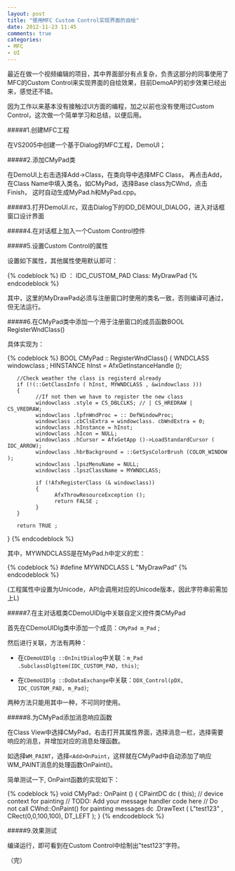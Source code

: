 ```yaml
---
layout: post
title: "使用MFC Custom Control实现界面的自绘"
date: 2012-11-23 11:45
comments: true
categories: 
- MFC
- UI
---
```


最近在做一个视频编辑的项目，其中界面部分有点复杂，负责这部分的同事使用了MFC的Custom Control来实现界面的自绘效果，目前DemoAP的初步效果已经出来，感觉还不错。

因为工作以来基本没有接触过UI方面的编程，加之以前也没有使用过Custom Control，这次做一个简单学习和总结，以便后用。

<!--more-->

#####1.创建MFC工程

在VS2005中创建一个基于Dialog的MFC工程，DemoUI；

#####2.添加CMyPad类

在DemoUI上右击选择Add->Class，在类向导中选择MFC Class，
再点击Add，在Class Name中填入类名，如CMyPad，选择Base class为CWnd，点击Finish，
这时自动生成MyPad.h和MyPad.cpp。

#####3.打开DemoUI.rc，双击Dialog下的IDD_DEMOUI_DIALOG，进入对话框窗口设计界面

#####4.在对话框上加入一个Custom Control控件

#####5.设置Custom Control的属性

设置如下属性，其他属性使用默认即可：

{% codeblock %} 
ID ： IDC_CUSTOM_PAD
Class: MyDrawPad
{% endcodeblock %}

其中，这里的MyDrawPad必须与注册窗口时使用的类名一致，否则编译可通过，但无法运行。

#####6.在CMyPad类中添加一个用于注册窗口的成员函数BOOL RegisterWndClass()

具体实现为：

{% codeblock %}
BOOL CMyPad :: RegisterWndClass()
{
       WNDCLASS windowclass ;
       HINSTANCE hInst = AfxGetInstanceHandle ();

       //Check weather the class is registerd already
       if (!(::GetClassInfo ( hInst, MYWNDCLASS , &windowclass )))
       {
             //If not then we have to register the new class
             windowclass .style = CS_DBLCLKS; // | CS_HREDRAW | CS_VREDRAW;
             windowclass .lpfnWndProc = :: DefWindowProc;
             windowclass .cbClsExtra = windowclass. cbWndExtra = 0;
             windowclass .hInstance = hInst;
             windowclass .hIcon = NULL;
             windowclass .hCursor = AfxGetApp ()->LoadStandardCursor ( IDC_ARROW);
             windowclass .hbrBackground = ::GetSysColorBrush (COLOR_WINDOW );
             windowclass .lpszMenuName = NULL;
             windowclass .lpszClassName = MYWNDCLASS;

             if (!AfxRegisterClass (& windowclass))
             {
                   AfxThrowResourceException ();
                   return FALSE ;
             }
       }

       return TRUE ;
}
{% endcodeblock %}

其中，MYWNDCLASS是在MyPad.h中定义的宏：

{% codeblock %}
#define MYWNDCLASS  L "MyDrawPad"
{% endcodeblock %}

(工程属性中设置为Unicode，API会调用对应的Unicode版本，因此字符串前需加上L)


#####7.在主对话框类CDemoUIDlg中关联自定义控件类CMyPad

首先在CDemoUIDlg类中添加一个成员：```CMyPad m_Pad``` ;

然后进行关联，方法有两种：

- 在```CDemoUIDlg ::OnInitDialog```中关联：```m_Pad .SubclassDlgItem(IDC_CUSTOM_PAD, this)```;

- 在```CDemoUIDlg ::DoDataExchange```中关联：```DDX_Control(pDX, IDC_CUSTOM_PAD, m_Pad)```;

两种方法只能用其中一种，不可同时使用。

#####8.为CMyPad添加消息响应函数

在Class View中选择CMyPad，右击打开其属性界面，选择消息一栏，选择需要响应的消息，并增加对应的消息处理函数。

如选择```WM_PAINT```，选择```<Add>OnPaint```，这样就在CMyPad中自动添加了响应WM_PAINT消息的处理函数OnPaint()。

简单测试一下, OnPaint函数的实现如下：

{% codeblock %}
void CMyPad:: OnPaint ()
{
       CPaintDC dc ( this); // device context for painting
       // TODO: Add your message handler code here
       // Do not call CWnd::OnPaint() for painting messages
       dc .DrawText ( L"test123" , CRect(0,0,100,100), DT_LEFT );
}
{% endcodeblock %}

#####9.效果测试

编译运行，即可看到在Custom Control中绘制出"test123"字符。

（完）